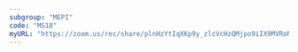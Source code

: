 ```yaml
---
subgroup: "MEPI"
code: "MS18"
myURL: "https://zoom.us/rec/share/plnHzYtIqXKp9y_zlcVcHzQMjpo9iIX9MVRoNFCOJTAkNzdZkeB3upcxbZWovagB.mFtJ8nBU8QPWn5yq?startTime=1623927511000"
---
```

